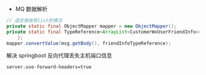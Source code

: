 

* MQ 数据解析

```JAVA
// 适合接收有list的情况
private static final ObjectMapper mapper = new ObjectMapper();
private static final TypeReference<ArrayList<CustomerWxUserFriendInfo>> friendInfoTypeReference = new TypeReference<ArrayList<CustomerWxUserFriendInfo>>() {
	};
mapper.convertValue(msg.getBody(), friendInfoTypeReference);
```

解决 springboot 反向代理丢失主机端口信息

```properties
server.use-forward-headers=true
```


